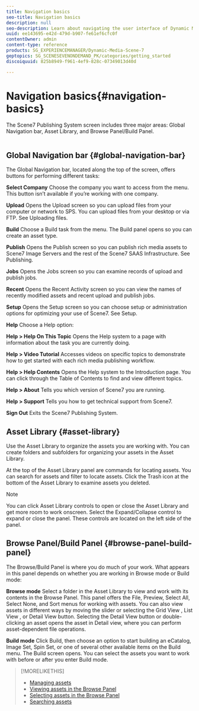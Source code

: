 ```yaml
---
title: Navigation basics
seo-title: Navigation basics
description: null
seo-description: Learn about navigating the user interface of Dynamic Media Classic.
uuid: ee143695-e42d-479d-b907-fe61ef6cfc0f
contentOwner: admin
content-type: reference
products: SG_EXPERIENCEMANAGER/Dynamic-Media-Scene-7
geptopics: SG_SCENESEVENONDEMAND_PK/categories/getting_started
discoiquuid: 825b8949-f961-4ef9-828c-07349013d40d

---
```


# Navigation basics{#navigation-basics}

The Scene7 Publishing System screen includes three major areas: Global Navigation bar, Asset Library, and Browse Panel/Build Panel.

![]() 

## Global Navigation bar {#global-navigation-bar}

The Global Navigation bar, located along the top of the screen, offers buttons for performing different tasks:

**Select Company** Choose the company you want to access from the menu. This button isn’t available if you’re working with one company.

**Upload** Opens the Upload screen so you can upload files from your computer or network to SPS. You can upload files from your desktop or via FTP. See Uploading files.

**Build** Choose a Build task from the menu. The Build panel opens so you can create an asset type.

**Publish** Opens the Publish screen so you can publish rich media assets to Scene7 Image Servers and the rest of the Scene7 SAAS Infrastructure. See Publishing.

**Jobs** Opens the Jobs screen so you can examine records of upload and publish jobs.

**Recent** Opens the Recent Activity screen so you can view the names of recently modified assets and recent upload and publish jobs.

**Setup** Opens the Setup screen so you can choose setup or administration options for optimizing your use of Scene7. See Setup.

**Help** Choose a Help option:

**Help &gt; Help&#xA;On This Topic** Opens the Help system to a page with information about the task you are currently doing.

**Help &gt; Video Tutorial** Accesses videos on specific topics to demonstrate how to get started with each rich media publishing workflow.

**Help &gt; Help Contents** Opens the Help system to the Introduction page. You can click through the Table of Contents to find and view different topics.

**Help &gt; About** Tells you which version of Scene7 you are running.

**Help &gt; Support** Tells you how to get technical support from Scene7.

**Sign Out** Exits the Scene7 Publishing System.

## Asset Library {#asset-library}

Use the Asset Library to organize the assets you are working with. You can create folders and subfolders for organizing your assets in the Asset Library.

At the top of the Asset Library panel are commands for locating assets. You can search for assets and filter to locate assets. Click the Trash icon at the bottom of the Asset Library to examine assets you deleted.

>[!NOTE]
>
>You can click Asset Library controls to open or close the Asset Library and get more room to work onscreen. Select the Expand/Collapse control to expand or close the panel. These controls are located on the left side of the panel.

## Browse Panel/Build Panel {#browse-panel-build-panel}

The Browse/Build Panel is where you do much of your work. What appears in this panel depends on whether you are working in Browse mode or Build mode:

**Browse mode** Select a folder in the Asset Library to view and work with its contents in the Browse Panel. This panel offers the File, Preview, Select All, Select None, and Sort menus for working with assets. You can also view assets in different ways by moving the slider or selecting the Grid View , List View , or Detail View button. Selecting the Detail View button or double-clicking an asset opens the asset in Detail view, where you can perform asset-dependent file operations.

**Build mode** Click Build, then choose an option to start building an eCatalog, Image Set, Spin Set, or one of several other available items on the Build menu. The Build screen opens. You can select the assets you want to work with before or after you enter Build mode.

>[!MORELIKETHIS]
>
>* [Managing assets](about-managing-assets.md)
>* [Viewing assets in the Browse Panel](viewing-assets-browse-panel.md#viewing_assets_in_the_browse_panel)
>* [Selecting assets in the Browse Panel](selecting-assets-browse-panel.md#selecting_assets_in_the_browse_panel)
>* [Searching assets](searching-assets.md#searching_assets)
